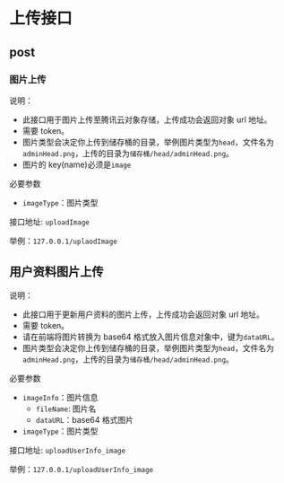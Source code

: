 # 上传接口

## post

### 图片上传

说明：

-   此接口用于图片上传至腾讯云对象存储，上传成功会返回对象 url 地址。
-   需要 token。
-   图片类型会决定你上传到储存桶的目录，举例图片类型为`head`，文件名为`adminHead.png`，上传的目录为`储存桶/head/adminHead.png`。
-   图片的 key(name)必须是`image`

必要参数

-   `imageType`：图片类型

接口地址: `uploadImage`

举例：`127.0.0.1/uplaodImage`

## 用户资料图片上传

说明：

-   此接口用于更新用户资料的图片上传，上传成功会返回对象 url 地址。
-   需要 token。
-   请在前端将图片转换为 base64 格式放入图片信息对象中，键为`dataURL`。
-   图片类型会决定你上传到储存桶的目录，举例图片类型为`head`，文件名为`adminHead.png`，上传的目录为`储存桶/head/adminHead.png`。

必要参数

-   `imageInfo`：图片信息
    -   `fileName`: 图片名
    -   `dataURL`：base64 格式图片
-   `imageType`：图片类型

接口地址: `uploadUserInfo_image`

举例：`127.0.0.1/uploadUserInfo_image`
